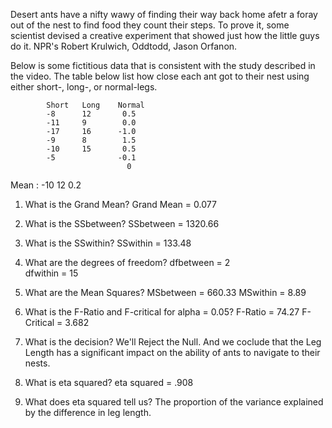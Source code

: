 Desert ants have a nifty wawy of finding their way back home afetr a foray out of the nest to find food they count their steps. To prove it, some scientist devised a creative experiment that showed just how the little guys do it. NPR's Robert Krulwich, Oddtodd, Jason Orfanon.

Below is some fictitious data that is consistent with the study described in the video. The table below list how close each ant got to their nest using either short-, long-, or normal-legs.

            Short   Long    Normal
            -8      12       0.5
            -11     9        0.0
            -17     16      -1.0
            -9      8        1.5
            -10     15       0.5
            -5              -0.1
                              0

Mean :      -10     12       0.2

1. What is the Grand Mean?
Grand Mean = 0.077

2. What is the SSbetween?
SSbetween = 1320.66

3. What is the SSwithin?
SSwithin = 133.48

4. What are the degrees of freedom?
dfbetween = 2   
dfwithin = 15

5. What are the Mean Squares?
MSbetween = 660.33
MSwithin = 8.89        

6. What is the F-Ratio and F-critical for alpha = 0.05?
F-Ratio = 74.27
F-Critical = 3.682

7. What is the decision?
We'll Reject the Null. And we coclude that the Leg Length has a significant impact on the ability of ants to navigate to their nests.

8. What is eta squared?
eta squared = .908

9. What does eta squared tell us?
The proportion of the variance explained by the difference in leg length.